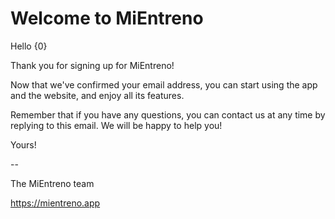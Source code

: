 # Welcome to MiEntreno

Hello {0}

Thank you for signing up for MiEntreno!

Now that we've confirmed your email address, you can start using the app and the website, and enjoy all its features.

Remember that if you have any questions, you can contact us at any time by replying to this email. We will be happy to help you!

Yours!

--

The MiEntreno team

<https://mientreno.app>

